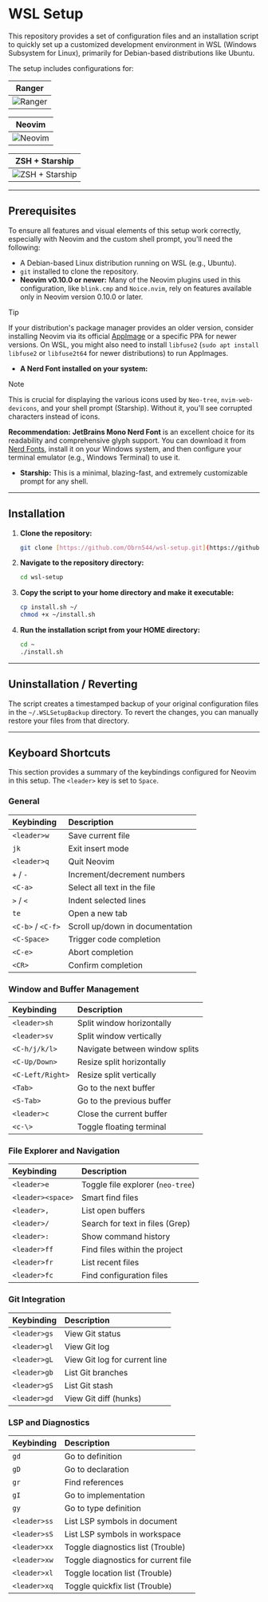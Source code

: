 # WSL Setup

This repository provides a set of configuration files and an installation script to quickly set up a customized development environment in WSL (Windows Subsystem for Linux), primarily for Debian-based distributions like Ubuntu.

The setup includes configurations for:

|                                                                         Ranger                                                                         |
| :----------------------------------------------------------------------------------------------------------------------------------------------------: |
| <img src="https://res.cloudinary.com/diu2godjy/image/upload/v1754523320/Captura_de_pantalla_2025-08-06_183512_agudwp.png" alt="Ranger" align="center"> |

|                                                                         Neovim                                                                         |
| :----------------------------------------------------------------------------------------------------------------------------------------------------: |
| <img src="https://res.cloudinary.com/diu2godjy/image/upload/v1754522954/Captura_de_pantalla_2025-08-06_182857_fd2jmr.png" alt="Neovim" align="center"> |

|                                                                         ZSH + Starship                                                                         |
| :------------------------------------------------------------------------------------------------------------------------------------------------------------: |
| <img src="https://res.cloudinary.com/diu2godjy/image/upload/v1754523205/Captura_de_pantalla_2025-08-06_183314_b6mqlv.png" alt="ZSH + Starship" align="center"> |

---

## Prerequisites

To ensure all features and visual elements of this setup work correctly, especially with Neovim and the custom shell prompt, you'll need the following:

- A Debian-based Linux distribution running on WSL (e.g., Ubuntu).
- `git` installed to clone the repository.
- **Neovim v0.10.0 or newer:** Many of the Neovim plugins used in this configuration, like `blink.cmp` and `Noice.nvim`, rely on features available only in Neovim version 0.10.0 or later.

> [!TIP]
> If your distribution's package manager provides an older version, consider installing Neovim via its official [AppImage](https://github.com/neovim/neovim/releases) or a specific PPA for newer versions. On WSL, you might also need to install `libfuse2` (`sudo apt install libfuse2` or `libfuse2t64` for newer distributions) to run AppImages.

- **A Nerd Font installed on your system:**

> [!NOTE]
> This is crucial for displaying the various icons used by `Neo-tree`, `nvim-web-devicons`, and your shell prompt (Starship). Without it, you'll see corrupted characters instead of icons.
>
> **Recommendation:** **JetBrains Mono Nerd Font** is an excellent choice for its readability and comprehensive glyph support. You can download it from [Nerd Fonts](https://www.nerdfonts.com/font-downloads), install it on your Windows system, and then configure your terminal emulator (e.g., Windows Terminal) to use it.

- **Starship:** This is a minimal, blazing-fast, and extremely customizable prompt for any shell.

---

## Installation

1.  **Clone the repository:**

    ```bash
    git clone [https://github.com/Obrn544/wsl-setup.git](https://github.com/Obrn544/wsl-setup.git)
    ```

2.  **Navigate to the repository directory:**

    ```bash
    cd wsl-setup
    ```

3.  **Copy the script to your home directory and make it executable:**

    ```bash
    cp install.sh ~/
    chmod +x ~/install.sh
    ```

4.  **Run the installation script from your HOME directory:**
    ```bash
    cd ~
    ./install.sh
    ```

---

## Uninstallation / Reverting

The script creates a timestamped backup of your original configuration files in the `~/.WSLSetupBackup` directory. To revert the changes, you can manually restore your files from that directory.

---

## Keyboard Shortcuts

This section provides a summary of the keybindings configured for Neovim in this setup. The `<leader>` key is set to `Space`.

### General

| Keybinding        | Description                     |
| :---------------- | :------------------------------ |
| `<leader>w`       | Save current file               |
| `jk`              | Exit insert mode                |
| `<leader>q`       | Quit Neovim                     |
| `+` / `-`         | Increment/decrement numbers     |
| `<C-a>`           | Select all text in the file     |
| `>` / `<`         | Indent selected lines           |
| `te`              | Open a new tab                  |
| `<C-b>` / `<C-f>` | Scroll up/down in documentation |
| `<C-Space>`       | Trigger code completion         |
| `<C-e>`           | Abort completion                |
| `<CR>`            | Confirm completion              |

### Window and Buffer Management

| Keybinding       | Description                    |
| :--------------- | :----------------------------- |
| `<leader>sh`     | Split window horizontally      |
| `<leader>sv`     | Split window vertically        |
| `<C-h/j/k/l>`    | Navigate between window splits |
| `<C-Up/Down>`    | Resize split horizontally      |
| `<C-Left/Right>` | Resize split vertically        |
| `<Tab>`          | Go to the next buffer          |
| `<S-Tab>`        | Go to the previous buffer      |
| `<leader>c`      | Close the current buffer       |
| `<c-\>`          | Toggle floating terminal       |

### File Explorer and Navigation

| Keybinding        | Description                       |
| :---------------- | :-------------------------------- |
| `<leader>e`       | Toggle file explorer (`neo-tree`) |
| `<leader><space>` | Smart find files                  |
| `<leader>,`       | List open buffers                 |
| `<leader>/`       | Search for text in files (Grep)   |
| `<leader>:`       | Show command history              |
| `<leader>ff`      | Find files within the project     |
| `<leader>fr`      | List recent files                 |
| `<leader>fc`      | Find configuration files          |

### Git Integration

| Keybinding   | Description                   |
| :----------- | :---------------------------- |
| `<leader>gs` | View Git status               |
| `<leader>gl` | View Git log                  |
| `<leader>gL` | View Git log for current line |
| `<leader>gb` | List Git branches             |
| `<leader>gS` | List Git stash                |
| `<leader>gd` | View Git diff (hunks)         |

### LSP and Diagnostics

| Keybinding   | Description                         |
| :----------- | :---------------------------------- |
| `gd`         | Go to definition                    |
| `gD`         | Go to declaration                   |
| `gr`         | Find references                     |
| `gI`         | Go to implementation                |
| `gy`         | Go to type definition               |
| `<leader>ss` | List LSP symbols in document        |
| `<leader>sS` | List LSP symbols in workspace       |
| `<leader>xx` | Toggle diagnostics list (Trouble)   |
| `<leader>xw` | Toggle diagnostics for current file |
| `<leader>xl` | Toggle location list (Trouble)      |
| `<leader>xq` | Toggle quickfix list (Trouble)      |
